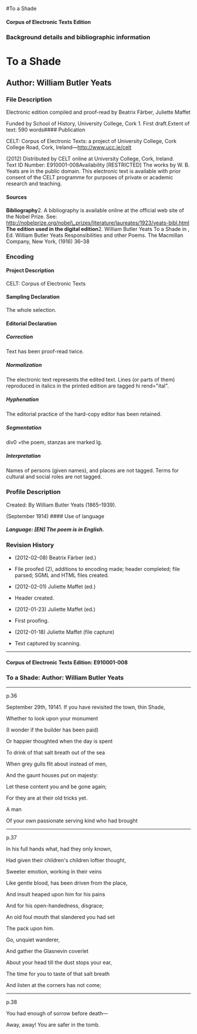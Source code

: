 

#To a Shade


<!-- // 
 function footNote(link) {
 openpopup = window.open(link,"openpopup","width=512,height=128,left=256,top=256,resizable=no,scrollbars=1,menubar=1,statusbar=0,toolbar=0");
}
// -->



#### Corpus of Electronic Texts Edition


### Background details and bibliographic information


To a Shade
==========


Author: William Butler Yeats
----------------------------


### File Description

Electronic edition compiled and proof-read by Beatrix Färber, Juliette Maffet

Funded by School of History, University College, Cork 1. First draft.Extent of text: 590 words#### Publication


CELT: Corpus of Electronic Texts: a project of University College, Cork  
College Road, Cork, Ireland—http://www.ucc.ie/celt

 (2012) Distributed by CELT online at University College, Cork, Ireland.  
Text ID Number: E910001-008Availability [RESTRICTED] 
The works by W. B. Yeats are in the public domain. This electronic text is available with prior consent of the CELT programme for purposes of private or academic research and teaching.


#### Sources


**Bibliography**2. A bibliography is available online at the official web site of the Nobel Prize. See: http://nobelprize.org/nobel\_prizes/literature/laureates/1923/yeats-bibl.html
**The edition used in the digital edition**2. William Butler Yeats To a Shade in , Ed. William Butler Yeats Responsibilities and other Poems. The Macmillan Company, New York, (1916) 36–38

### Encoding


#### Project Description


CELT: Corpus of Electronic Texts


#### Sampling Declaration


The whole selection.


#### Editorial Declaration


##### Correction


Text has been proof-read twice.


##### Normalization


The electronic text represents the edited text. Lines (or parts of them) reproduced in italics in the printed edition are tagged hi rend="ital".


##### Hyphenation


The editorial practice of the hard-copy editor has been retained.


##### Segmentation


div0 =the poem, stanzas are marked lg.


##### Interpretation


Names of persons (given names), and places are not tagged. Terms for cultural and social roles are not tagged.


### Profile Description


Created: By William Butler Yeats (1865–1939).

 (September 1914) #### Use of language


##### Language: [EN] The poem is in English.


### Revision History


* (2012-02-08) Beatrix Färber (ed.)

* File proofed (2), additions to encoding made; header completed; file parsed; SGML and HTML files created.
* (2012-02-01) Juliette Maffet (ed.)

* Header created.
* (2012-01-23) Juliette Maffet (ed.)

* First proofing.
* (2012-01-18) Juliette Maffet (file capture)

* Text captured by scanning.




---


#### Corpus of Electronic Texts Edition: E910001-008


### To a Shade: Author: William Butler Yeats




---

p.36


September 29th, 19141. If you have revisited the town, thin Shade,
  
Whether to look upon your monument
  
(I wonder if the builder has been paid)
  
Or happier thoughted when the day is spent
  
To drink of that salt breath out of the sea
  
When grey gulls flit about instead of men,
  
And the gaunt houses put on majesty:
  
Let these content you and be gone again;
  
For they are at their old tricks yet.
  
A man
  
Of your own passionate serving kind who had brought


---

p.37


In his full hands what, had they only known,
  
Had given their children's children loftier thought,
  
Sweeter emotion, working in their veins
  
Like gentle blood, has been driven from the place,
  
And insult heaped upon him for his pains
  
And for his open-handedness, disgrace;
  
An old foul mouth that slandered you had set
  
The pack upon him.
  
Go, unquiet wanderer,
  
And gather the Glasnevin coverlet
  
About your head till the dust stops your ear,
  
The time for you to taste of that salt breath
  
And listen at the corners has not come;


---

p.38


You had enough of sorrow before death—
  
Away, away! You are safer in the tomb.










